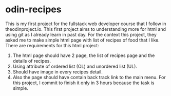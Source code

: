 # odin-recipes

This is my first project for the fullstack web developer course that I follow in theodinproject.io. This first project aims to understanding more for html and using git as I already learn in past day. For the context this project, they asked me to make simple html page with list of recipes of food that I like. There are requirements for this html project:
1) The html page should have 2 page, the list of recipes page and the details of recipes.
2) Using attribute of ordered list (OL) and unordered list (UL).
3) Should have image in every recipes detail.
3) Also the page should have contain back track link to the main menu.
For this project, I commit to finish it only in 3 hours because the task is simple.